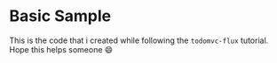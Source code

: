 # Basic Sample

This is the code that i created while following the `todomvc-flux` tutorial. Hope this helps someone :smile:

